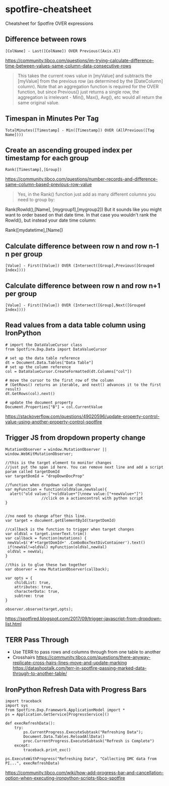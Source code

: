 # spotfire-cheatsheet
Cheatsheet for Spotfire OVER expressions

## Difference between rows
```
[ColName] - Last([ColName]) OVER Previous([Axis.X])
```
https://community.tibco.com/questions/im-trying-calculate-difference-time-between-values-same-column-data-consecutive-rows

> This takes the current rows value in [myValue] and subtracts the [myValue] from the previous row (as determined by the [DateColumn] column). Note that an aggregation function is required for the OVER function, but since Previous() just returns a single row, the aggregation is irrelevant - Min(), Max(), Avg(), etc would all return the same original value.

## Timespan in Minutes Per Tag
```
TotalMinutes([Timestamp] - Min([Timestamp]) OVER (AllPrevious([Tag Name])))
```

## Create an ascending grouped index per timestamp for each group
```
Rank([Timestamp],[Group])
```

https://community.tibco.com/questions/number-records-and-difference-same-column-based-previous-row-value

> Yes, in the Rank() function just add as many different columns you need to group by:

Rank(RowId(),[Name], [mygroup1],[mygroup2])
But it sounds like you might want to order based on that date time. In that case you wouldn't rank the RowId(), but instead your date time column:

Rank([mydatetime],[Name])

## Calculate difference between row n and row n-1 n per group

```
[Value] - First([Value]) OVER (Intersect([Group],Previous([Grouped Index])))
```

## Calculate difference between row n and row n+1 per group

```
[Value] - First([Value]) OVER (Intersect([Group],Next([Grouped Index])))
```

## Read values from a data table column using IronPython
```
# import the DataValueCursor class
from Spotfire.Dxp.Data import DataValueCursor

# set up the data table reference
dt = Document.Data.Tables["Data Table"]
# set up the column reference
col = DataValueCursor.CreateFormatted(dt.Columns["col"])

# move the cursor to the first row of the column
# (GetRows() returns an iterable, and next() advances it to the first result)
dt.GetRows(col).next()

# update the document property
Document.Properties["B"] = col.CurrentValue
```

https://stackoverflow.com/questions/49020596/update-property-control-value-using-another-property-control-spotfire

## Trigger JS from dropdown property change
```
MutationObserver = window.MutationObserver || window.WebKitMutationObserver;

//this is the target element to monitor changes
//just put the span id here. You can remove next line and add a script param called targetDomId
var targetDomId = "dropDownDocProp"

//function when dropdown value changes
var myFunction = function(oldValue,newValue){
  alert("old value:["+oldValue+"]\nnew value:["+newValue+"]")
                //click on a actioncontrol with python script
}


//no need to change after this line.
var target = document.getElementById(targetDomId)

//callback is the function to trigger when target changes
var oldVal = target.innerText.trim()
var callback = function(mutations) {
 newVal=$('#'+targetDomId+' .ComboBoxTextDivContainer').text()
 if(newVal!=oldVal) myFunction(oldVal,newVal)
 oldVal = newVal;
}

//this is to glue these two together
var observer = new MutationObserver(callback);

var opts = {
    childList: true, 
    attributes: true, 
    characterData: true, 
    subtree: true
}

observer.observe(target,opts);
```
https://spotfired.blogspot.com/2017/09/trigger-javascript-from-dropdown-list.html

## TERR Pass Through
- Use TERR to pass rows and columns through from one table to another
- Crosshairs 
https://community.tibco.com/questions/there-anyway-replicate-cross-hairs-lines-move-and-update-marking
https://datashoptalk.com/terr-in-spotfire-passing-marked-data-through-to-another-table/

## IronPython Refresh Data with Progress Bars

```
import traceback
import sys
from Spotfire.Dxp.Framework.ApplicationModel import *
ps = Application.GetService[ProgressService]()

def execRefreshData():
	try:
		ps.CurrentProgress.ExecuteSubtask("Refreshing Data");
		Document.Data.Tables.ReloadAllData()
		proc.CurrentProgress.ExecuteSubtask("Refresh is Complete")
	except:
		traceback.print_exc()

ps.ExecuteWithProgress("Refreshing Data", "Collecting DMC data from PI...", execRefreshData)
```

https://community.tibco.com/wiki/how-add-progress-bar-and-cancellation-option-when-executing-ironpython-scripts-tibco-spotfire
